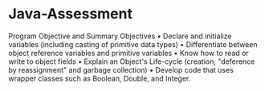 # Java-Assessment
Program Objective and Summary
Objectives
• Declare and initialize variables (including casting of primitive data types)
• Differentiate between object reference variables and primitive variables
• Know how to read or write to object fields
• Explain an Object's Life-cycle (creation, "deference by reassignment" and garbage collection) • Develop code that uses wrapper classes such as Boolean, Double, and Integer.
